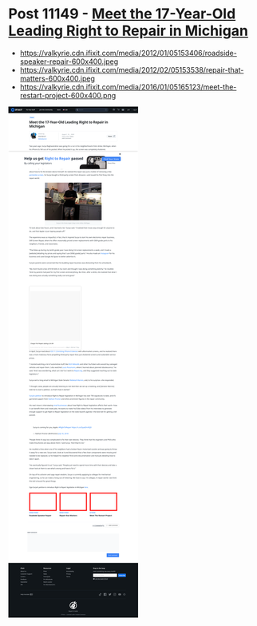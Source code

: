 # Post 11149 - [Meet the 17-Year-Old Leading Right to Repair in Michigan](https://www.ifixit.com/News/11149/right-to-repair-michigan)

- https://valkyrie.cdn.ifixit.com/media/2012/01/05153406/roadside-speaker-repair-600x400.jpeg
- https://valkyrie.cdn.ifixit.com/media/2012/02/05153538/repair-that-matters-600x400.jpeg
- https://valkyrie.cdn.ifixit.com/media/2016/01/05165123/meet-the-restart-project-600x400.png

![screencap](screenshots/760b0237-197b-41a8-b9e5-6a5edfc4d6c1.png)
